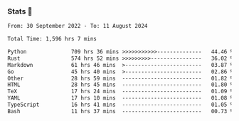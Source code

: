 ### Stats 👋
<!--START_SECTION:waka-->

```txt
From: 30 September 2022 - To: 11 August 2024

Total Time: 1,596 hrs 7 mins

Python              709 hrs 36 mins >>>>>>>>>>>--------------   44.46 %
Rust                574 hrs 52 mins >>>>>>>>>----------------   36.02 %
Markdown            61 hrs 46 mins  >------------------------   03.87 %
Go                  45 hrs 40 mins  >------------------------   02.86 %
Other               28 hrs 59 mins  -------------------------   01.82 %
HTML                28 hrs 45 mins  -------------------------   01.80 %
TeX                 17 hrs 24 mins  -------------------------   01.09 %
YAML                17 hrs 10 mins  -------------------------   01.08 %
TypeScript          16 hrs 41 mins  -------------------------   01.05 %
Bash                11 hrs 37 mins  -------------------------   00.73 %
```

<!--END_SECTION:waka-->

<!--
**buhaytza2005/buhaytza2005** is a ✨ _special_ ✨ repository because its `README.md` (this file) appears on your GitHub profile.

Here are some ideas to get you started:

- 🔭 I’m currently working on ...
- 🌱 I’m currently learning ...
- 👯 I’m looking to collaborate on ...
- 🤔 I’m looking for help with ...
- 💬 Ask me about ...
- 📫 How to reach me: ...
- 😄 Pronouns: ...
- ⚡ Fun fact: ...
-->


